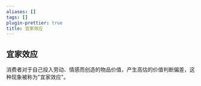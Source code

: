 ```yaml
---
aliases: []
tags: []
plugin-prettier: true
title: 宜家效应
---
```


## 宜家效应

消费者对于自己投入劳动、情感而创造的物品价值，产生高估的价值判断偏差，这种现象被称为"宜家效应"。
